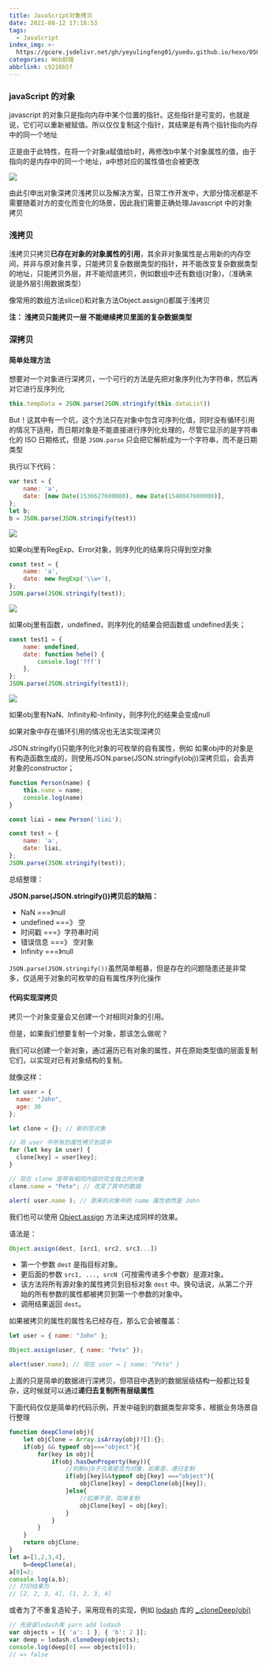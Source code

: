 ```yaml
---
title: JavaScript对象拷贝
date: 2022-08-12 17:18:53
tags:
  - JavaScript
index_img: >-
  https://gcore.jsdelivr.net/gh/yeyulingfeng01/yuedu.github.io/hexo/0505422018.jpg
categories: Web前端
abbrlink: c9216b5f
---
```


###  javaScript 的对象

javascript 的对象只是指向内存中某个位置的指针。这些指针是可变的，也就是说，它们可以重新被赋值。所以仅仅复制这个指针，其结果是有两个指针指向内存中的同一个地址

正是由于此特性，在将一个对象a赋值给b时，再修改b中某个对象属性的值，由于指向的是内存中的同一个地址，a中想对应的属性值也会被更改

![](https://gcore.jsdelivr.net/gh/laoyerror/pic@main/20220812135231.png)

由此引申出对象深拷贝浅拷贝以及解决方案，日常工作开发中，大部分情况都是不需要随着对方的变化而变化的场景，因此我们需要正确处理Javascript 中的对象拷贝

### 浅拷贝

浅拷贝只拷贝**已存在对象的对象属性的引用**，其余非对象属性是占用新的内存空间，并非与原对象共享，只能拷贝复杂数据类型的指针，并不能改变复杂数据类型的地址，只能拷贝外层，并不能彻底拷贝，例如数组中还有数组(对象)，（准确来说是外层引用数据类型）

像常用的数组方法slice()和对象方法Object.assign()都属于浅拷贝

**注： 浅拷贝只能拷贝一层 不能继续拷贝里面的复杂数据类型**

### 深拷贝

#### 简单处理方法

想要对一个对象进行深拷贝，一个可行的方法是先把对象序列化为字符串，然后再对它进行反序列化

```js
this.tempData = JSON.parse(JSON.stringify(this.dataList))
```

But！这其中有一个坑，这个方法只在对象中包含可序列化值，同时没有循环引用的情况下适用，而日期对象是不能直接进行序列化处理的，尽管它显示的是字符串化的 ISO 日期格式，但是 `JSON.parse` 只会把它解析成为一个字符串，而不是日期类型

执行以下代码：

```js
var test = {
	name: 'a',
	date: [new Date(1536627600000), new Date(1540047600000)],
};
let b;
b = JSON.parse(JSON.stringify(test))
```

![](https://gcore.jsdelivr.net/gh/laoyerror/pic@main/20220812152202.png)

如果obj里有RegExp、Error对象，则序列化的结果将只得到空对象

```js
const test = {
	name: 'a',
	date: new RegExp('\\w+'),
};
JSON.parse(JSON.stringify(test));
```



![](https://gcore.jsdelivr.net/gh/laoyerror/pic@main/20220812153644.png)

如果obj里有函数，undefined，则序列化的结果会把函数或 undefined丢失；

```js
const test1 = {
    name: undefined,
    date: function hehe() {
        console.log('fff')
    },
};
JSON.parse(JSON.stringify(test1));
```



![](https://gcore.jsdelivr.net/gh/laoyerror/pic@main/20220812153941.png)

如果obj里有NaN、Infinity和-Infinity，则序列化的结果会变成null

如果对象中存在循环引用的情况也无法实现深拷贝

JSON.stringify()只能序列化对象的可枚举的自有属性，例如 如果obj中的对象是有构造函数生成的，则使用JSON.parse(JSON.stringify(obj))深拷贝后，会丢弃对象的constructor；

```js
function Person(name) {
    this.name = name;
    console.log(name)
}

const liai = new Person('liai');

const test = {
    name: 'a',
    date: liai,
};
JSON.parse(JSON.stringify(test));
```

总结整理：

**JSON.parse(JSON.stringify())拷贝后的缺陷：**

- NaN     ===》null
- undefined ===》 空
- 时间戳   ===》字符串时间
- 错误信息 ===》 空对象
- Infinity   ===》null

`JSON.parse(JSON.stringify())`虽然简单粗暴，但是存在的问题隐患还是非常多，仅适用于对象的可枚举的自有属性序列化操作

#### 代码实现深拷贝

拷贝一个对象变量会又创建一个对相同对象的引用。

但是，如果我们想要复制一个对象，那该怎么做呢？

我们可以创建一个新对象，通过遍历已有对象的属性，并在原始类型值的层面复制它们，以实现对已有对象结构的复制。

就像这样：

```js
let user = {
  name: "John",
  age: 30
};

let clone = {}; // 新的空对象

// 将 user 中所有的属性拷贝到其中
for (let key in user) {
  clone[key] = user[key];
}

// 现在 clone 是带有相同内容的完全独立的对象
clone.name = "Pete"; // 改变了其中的数据

alert( user.name ); // 原来的对象中的 name 属性依然是 John
```

我们也可以使用 [Object.assign](https://developer.mozilla.org/en-US/docs/Web/JavaScript/Reference/Global_Objects/Object/assign) 方法来达成同样的效果。

语法是：

```javascript
Object.assign(dest, [src1, src2, src3...])
```

- 第一个参数 `dest` 是指目标对象。
- 更后面的参数 `src1, ..., srcN`（可按需传递多个参数）是源对象。
- 该方法将所有源对象的属性拷贝到目标对象 `dest` 中。换句话说，从第二个开始的所有参数的属性都被拷贝到第一个参数的对象中。
- 调用结果返回 `dest`。

如果被拷贝的属性的属性名已经存在，那么它会被覆盖：

```js
let user = { name: "John" };

Object.assign(user, { name: "Pete" });

alert(user.name); // 现在 user = { name: "Pete" }
```

上面的只是简单的数据进行深拷贝，但项目中遇到的数据层级结构一般都比较复杂，这时候就可以通过**递归去复制所有层级属性**

下面代码仅仅是简单的代码示例，开发中碰到的数据类型非常多，根据业务场景自行整理

```js
function deepClone(obj){
    let objClone = Array.isArray(obj)?[]:{};
    if(obj && typeof obj==="object"){
        for(key in obj){
            if(obj.hasOwnProperty(key)){
                //判断ojb子元素是否为对象，如果是，递归复制
                if(obj[key]&&typeof obj[key] ==="object"){
                    objClone[key] = deepClone(obj[key]);
                }else{
                    //如果不是，简单复制
                    objClone[key] = obj[key];
                }
            }
        }
    }
    return objClone;
}    
let a=[1,2,3,4],
    b=deepClone(a);
a[0]=2;
console.log(a,b);
// 打印结果为
// [2, 2, 3, 4], [1, 2, 3, 4]
```

或者为了不重复造轮子，采用现有的实现，例如 [lodash](https://lodash.com/) 库的 [_.cloneDeep(obj)](https://lodash.com/docs#cloneDeep)

```js
// 先安装lodash库 yarn add lodash
var objects = [{ 'a': 1 }, { 'b': 2 }];
var deep = lodash.cloneDeep(objects);
console.log(deep[0] === objects[0]);
// => false
```